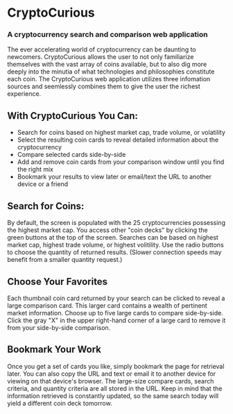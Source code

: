 # CryptoCurious
### A cryptocurrency search and comparison web application
The ever accelerating world of cryptocurrency can be daunting to newcomers.
CryptoCurious allows the user to not only familiarize themselves with the vast array of coins available, 
but to also dig more deeply into the minutia of what technologies and philosophies constitute each coin.
The CryptoCurious web application utilizes three infomation sources and seemlessly combines them to give the user the richest experience.

## With CryptoCurious You Can:
* Search for coins based on highest market cap, trade volume, or volatility
* Select the resulting coin cards to reveal detailed information about the cryptocurrency
* Compare selected cards side-by-side
* Add and remove coin cards from your comparison window until you find the right mix
* Bookmark your results to view later or email/text the URL to another device or a friend

## Search for Coins:
By default, the screen is populated with the 25 cryptocurrencies possessing the highest market cap.
You access other "coin decks" by clicking the green buttons at the top of the screen.
Searches can be based on highest market cap, highest trade volume, or highest volitility.
Use the radio buttons to choose the quantity of returned results. (Slower connection speeds may benefit from a smaller quantity request.)

## Choose Your Favorites
Each thumbnail coin card returned by your search can be clicked to reveal a large comparison card.
This larger card contains a wealth of pertinent market information.
Choose up to five large cards to compare side-by-side. 
Click the gray "X" in the upper right-hand corner of a large card to remove it from your side-by-side comparison.

## Bookmark Your Work
Once you get a set of cards you like, simply bookmark the page for retrieval later.
You can also copy the URL and text or email it to another device for viewing on that device's browser.
The large-size compare cards, search criteria, and quantity criteria are all stored in the URL. 
Keep in mind that the information retrieved is constantly updated, so the same search today will yield a different coin deck tomorrow.